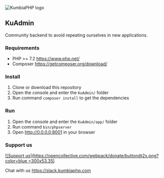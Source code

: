 ![KumbiaPHP logo](https://rawgit.com/kumbiaphp/kumbiaphp/master/default/public/img/kumbiaphp.svg)

## KuAdmin

Community backend to avoid repeating ourselves in new applications.

### Requirements

* PHP >= 7.2 <https://www.php.net/>
* Composer <https://getcomposer.org/download/>

### Install

1. Clone or download this repository
2. Open the console and enter the `KuAdmin/` folder
3. Run command `composer install` to get the dependencies

### Run

1. Open the console and enter the `KuAdmin/app/` folder
2. Run command `bin/phpserver`
3. Open http://0.0.0.0:8001 in your browser

### Support us 

[![Support us](https://opencollective.com/webpack/donate/button@2x.png?color=blue =300x53.35)](https://opencollective.com/kumbiaphp)

Chat with us
<https://slack.kumbiaphp.com>
